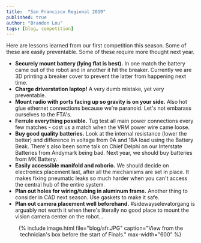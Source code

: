 ```yaml
---
title:  "San Francisco Regional 2019"
published: true
author: "Brandon Lou"
tags: [blog, competition]
---
```


Here are lessons learned from our first competition this season. Some of these are easily preventable. Some of these require more thought next year.

- **Securely mount battery (lying flat is best).** In one match the battery came out of the robot and in another it hit the breaker. Currently we are 3D printing a breaker cover to prevent the latter from happening next time.
- **Charge driverstation laptop!** A very dumb mistake, yet very preventable.
- **Mount radio with ports facing up so gravity is on your side.** Also hot glue ethernet connections because we’re paranoid. Let's not embarass ourselves to the FTA's.
- **Ferrule everything possible.** Tug test all main power connections every few matches - cost us a match when the VRM power wire came loose.
- **Buy good quality batteries.** Look at the internal resistance (lower the better) and difference in voltage from 0A and 18A load using the Battery Beak. There's also been some talk on Chief Delphi on our Interstate Batteries from Andymark being bad. Next year, we should buy batteries from MK Battery.
- **Easily accessible manifold and roborio.** We should decide on electronics placement last, after all the mechanisms are set in place. It makes fixing pneumatic leaks so much harder when you can't access the central hub of the entire system.
- **Plan out holes for wiring/tubing in aluminum frame.** Another thing to consider in CAD next season. Use gaskets to make it safe.
- **Plan out camera placement well beforehand.** #sidewayselevatorgang is arguably not worth it when there's literally no good place to mount the vision camera center on the robot...

<center>
{% include image.html file="blog/sfr.JPG" caption="View from the technician's box before the start of Finals." max-width="600" %}
</center>
